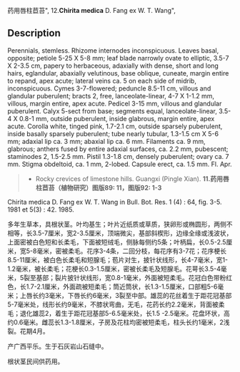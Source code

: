 药用唇柱苣苔",
12.**Chirita medica** D. Fang ex W. T. Wang",

## Description
Perennials, stemless. Rhizome internodes inconspicuous. Leaves basal, opposite; petiole 5-25 X 5-8 mm; leaf blade narrowly ovate to elliptic, 3.5-7 X 2-3.5 cm, papery to herbaceous, adaxially with dense, short and long hairs, eglandular, abaxially velutinous, base oblique, cuneate, margin entire to repand, apex acute; lateral veins ca. 5 on each side of midrib, inconspicuous. Cymes 3-7-flowered; peduncle 8.5-11 cm, villous and glandular puberulent; bracts 2, free, lanceolate-linear, 4-7 X 1-1.2 mm, villous, margin entire, apex acute. Pedicel 3-15 mm, villous and glandular puberulent. Calyx 5-sect from base; segments equal, lanceolate-linear, 3.5-4 X 0.8-1 mm, outside puberulent, inside glabrous, margin entire, apex acute. Corolla white, tinged pink, 1.7-2.1 cm, outside sparsely puberulent, inside basally sparsely puberulent; tube nearly tubular, 1.3-1.5 cm X 5-6 mm; adaxial lip ca. 3 mm; abaxial lip ca. 6 mm. Filaments ca. 9 mm, glabrous; anthers fused by entire adaxial surfaces, ca. 2.2 mm, pubescent; staminodes 2, 1.5-2.5 mm. Pistil 1.3-1.8 cm, densely puberulent; ovary ca. 7 mm. Stigma obdeltoid, ca. 1 mm, 2-lobed. Capsule erect, ca. 1.5 mm. Fl. Apr.

> * Rocky crevices of limestone hills. Guangxi (Pingle Xian).
**11.药用唇柱苣苔（植物研究）图版89: 11，图版92: 1-3**

Chirita medica D. Fang ex W. T. Wang in Bull. Bot. Res. 1 (4) : 64, fig. 3-5. 1981 et 5(3) : 42. 1985.

多年生草本，具根状茎。叶均基生；叶片近纸质或草质，狭卵形或椭圆形，两侧不相等，长3.5-7厘米，宽2-3.5厘米，顶端微尖，基部斜楔形，边缘全缘或浅波状，上面密被白色短和长柔毛，下面被短绒毛，侧脉每侧约5条；叶柄扁，长0.5-2.5厘米，宽5-8毫米，密被柔毛。花序3-4条，二回分枝，每花序有3-7花；花序梗长8.5-11厘米，被白色长柔毛和短腺毛；苞片对生，披针状线形，长4-7毫米，宽1-1.2毫米，被长柔毛；花梗长0.3-1.5厘米，密被长柔毛及短腺毛。花萼长3.5-4毫米，5裂至基部；裂片披针状线形，宽0.8-1毫米，外面被短柔毛。花冠白色带粉红色，长1.7-2.1厘米，外面疏被短柔毛；筒近筒状，长1.3-1.5厘米，口部粗5-6毫米；上唇长约3毫米，下唇长约6毫米，3裂至中部。雄蕊的花丝着生于距花冠基部5-7毫米处，线形长约9毫米，不膝状弯曲，无毛，花药长约2.2毫米，背面被柔毛；退化雄蕊2，着生于距花冠基部5-6.5毫米处，长1.5 -2.5毫米。花盘环状，高约0.6毫米。雌蕊长1.3-1.8厘米，子房及花柱均密被短柔毛，柱头长约1毫米，2浅裂。花期4月。

产广西平乐。生于石灰岩山石缝中。

根状茎民间供药用。

